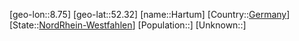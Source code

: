 ﻿---
location: [52.32,8.75]
type: City
tags:
- geo/City


SpocWebEntityId: 30783
isDeleted: false
confidential: public

---
[geo-lon::8.75]
[geo-lat::52.32]
[name::Hartum]
[Country::[Germany](geo/Continent/Europe/Germany.md)]
[State::[NordRhein-Westfahlen](NordRhein-Westfahlen)]
[Population::]
[Unknown::]

